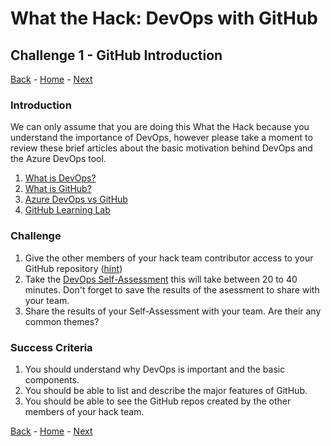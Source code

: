 # What the Hack: DevOps with GitHub

## Challenge 1 - GitHub Introduction
[Back](challenge00.md) - [Home](../readme.md) - [Next](challenge02.md)

### Introduction

We can only assume that you are doing this What the Hack because you understand the importance of DevOps, however please take a moment to review these brief articles about the basic motivation behind DevOps and the Azure DevOps tool.

1. [What is DevOps?](https://docs.microsoft.com/en-us/azure/devops/learn/what-is-devops)
2. [What is GitHub?](https://guides.github.com/activities/hello-world/)
3. [Azure DevOps vs GitHub](https://acloudguru.com/blog/engineering/azure-devops-vs-github-comparing-microsofts-devops-twins)
4. [GitHub Learning Lab](https://lab.github.com/)

### Challenge

1. Give the other members of your hack team contributor access to your GitHub repository ([hint](https://docs.github.com/en/free-pro-team@latest/github/setting-up-and-managing-your-github-user-account/inviting-collaborators-to-a-personal-repository))
2. Take the [DevOps Self-Assessment](https://www.devopsassessment.net) this will take between 20 to 40 minutes. Don't forget to save the results of the asessment to share with your team.
3. Share the results of your Self-Assessment with your team. Are their any common themes?


### Success Criteria

1. You should understand why DevOps is important and the basic components.
2. You should be able to list and describe the major features of GitHub.
3. You should be able to see the GitHub repos created by the other members of your hack team.

[Back](challenge00.md) - [Home](../readme.md) - [Next](challenge02.md)